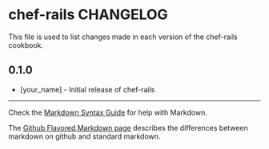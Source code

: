 chef-rails CHANGELOG
====================

This file is used to list changes made in each version of the chef-rails cookbook.

0.1.0
-----
- [your_name] - Initial release of chef-rails

- - -
Check the [Markdown Syntax Guide](http://daringfireball.net/projects/markdown/syntax) for help with Markdown.

The [Github Flavored Markdown page](http://github.github.com/github-flavored-markdown/) describes the differences between markdown on github and standard markdown.
